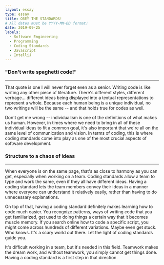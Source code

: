 ```yaml
---
layout: essay
type: essay
title: OBEY THE STANDARDS!
# All dates must be YYYY-MM-DD format!
date: 2019-09-25
labels:
  - Software Engineering
  - Programming
  - Coding Standards
  - Javascript
  - IntelliJ
---
```


### "Don't write spaghetti code!" 
-----

That quote is one I will never forget even as a senior. Writing code is like writing any
other piece of literature. There's different styles, different verbage... different 
ideas being displayed into a textual representations to represent a whole. Because each 
human being is a unique individual, no two writings will be the same -- and that holds 
true for codes as well.

Don't get me wrong -- individualism is one of the definitions of what makes us human. 
However, in times where we need to bring in all of these individual ideas to fit a common
goal, it's also important that we're all on the same level of communication and vision.
In terms of coding, this is where coding standards come into play as one of the most 
crucial aspects of software development. 

### Structure to a chaos of ideas
-----

When everyone is on the same page, that's as close to harmony as you can get, especially
when working on a team. Coding standards allow a team to type and work the same, even if
they all have different ideas. Having a coding standard lets the team members convey their
ideas in a manner where everyone can understand it relatively easily, rather than having to
do unnecessary explanations. 

On top of that, having a coding standard definitely makes learning how to code much easier.
You recognize patterns, ways of writing code that you get familiarized, get used to doing
things a certain way that it becomes muscle memory. If you search online how to code a 
specific script, you might come across hundreds of different variations. Maybe even get
stuck. Who knows. It's a scary world out there. Let the light of coding standards guide you.

It's difficult working in a team, but it's needed in this field. Teamwork makes the dream work, 
and without teamwork, you simply cannot get things done. Having a coding standard is a 
first step in that direction.